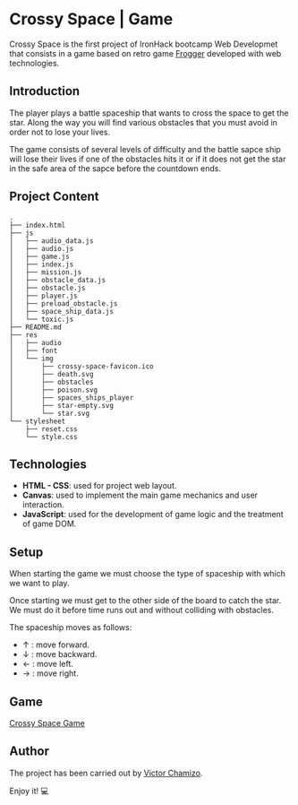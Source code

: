 # Crossy Space | Game
Crossy Space is the first project of IronHack bootcamp Web Developmet that consists in a game based on retro game [Frogger](https://en.wikipedia.org/wiki/Frogger) developed with web technologies.

## Introduction
The player plays a battle spaceship that wants to cross the space to get the star. Along the way you will find various obstacles that you must avoid in order not to lose your lives.

The game consists of several levels of difficulty and the battle sapce ship will lose their lives if one of the obstacles hits it or if it does not get the star in the safe area of the sapce before the countdown ends.

## Project Content
```
.
├── index.html
├── js
│   ├── audio_data.js
│   ├── audio.js
│   ├── game.js
│   ├── index.js
│   ├── mission.js
│   ├── obstacle_data.js
│   ├── obstacle.js
│   ├── player.js
│   ├── preload_obstacle.js
│   ├── space_ship_data.js
│   └── toxic.js
├── README.md
├── res
│   ├── audio
│   ├── font
│   └── img
│       ├── crossy-space-favicon.ico
│       ├── death.svg
│       ├── obstacles
│       ├── poison.svg
│       ├── spaces_ships_player
│       ├── star-empty.svg
│       └── star.svg
└── stylesheet
    ├── reset.css
    └── style.css
 ```

## Technologies
- **HTML - CSS**: used for project web layout.
- **Canvas**: used to implement the main game mechanics and user interaction.
- **JavaScript**: used for the development of game logic and the treatment of game DOM.

## Setup
When starting the game we must choose the type of spaceship with which we want to play.

Once starting we must get to the other side of the board to catch the star. We must do it before time runs out and without colliding with obstacles.

The spaceship moves as follows:
- ↑ : move forward.
- ↓ : move backward.
- ← : move left.
- → : move right.

## Game
[Crossy Space Game](https://vctorchamizo.github.io/crossy-space-game/)

## Author

The project has been carried out by [Victor Chamizo](https://github.com/vctorChamizo).

Enjoy it! 💻
